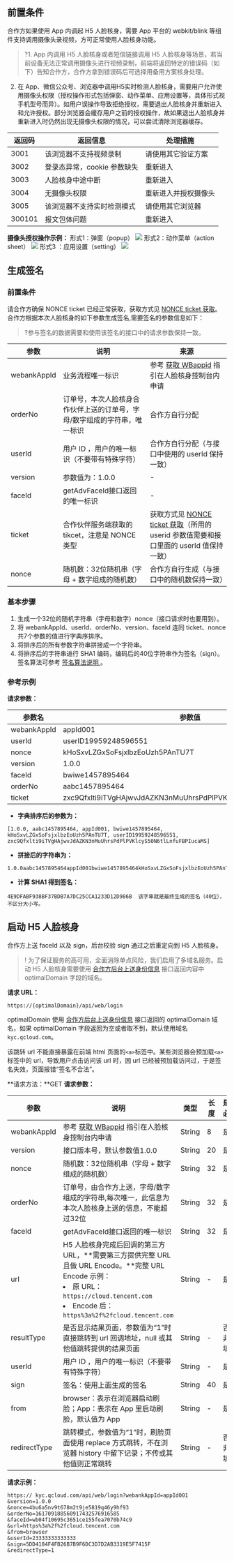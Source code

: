 ## 前置条件
合作方如果使用 App 内调起 H5 人脸核身，需要 App 平台的 webkit/blink 等组件支持调用摄像头录视频，方可正常使用人脸核身功能。

>?1. App 内调用 H5 人脸核身或者短信链接调用 H5 人脸核身等场景，若当前设备无法正常调用摄像头进行视频录制，前端将返回特定的错误码（如下）告知合作方，合作方拿到错误码后可选择用备用方案核身处理。
2. 在 App、微信公众号、浏览器中调用H5实时检测人脸核身，需要用户允许使用摄像头权限（授权操作形式包括弹窗、动作菜单、应用设置等，具体形式视手机型号而异）。如用户误操作导致拒绝授权，需要退出人脸核身并重新进入和允许授权。部分浏览器会缓存用户之前的授权操作，故如果退出人脸核身并重新进入时仍然出现无摄像头权限的情况，可以尝试清除浏览器缓存。


| 返回码 | 返回信息               | 处理措施           |
| ------ | ---------------------- | ------------------ |
| 3001   | 该浏览器不支持视频录制 | 请使用其它验证方案 |
| 3002   | 登录态异常，cookie 参数缺失 | 重新进入 |
| 3003   | 人脸核身中途中断 | 重新进入 |
| 3004   | 无摄像头权限 | 重新进入并授权摄像头 |
| 3005	| 该浏览器不支持实时检测模式	| 请使用其它浏览器| 
| 300101   | 报文包体问题 | 重新进入 |


**摄像头授权操作示例：**
形式1：弹窗（popup）
![](https://qcloudimg.tencent-cloud.cn/raw/29925d853350da6ce25868998fe109e2.png)
形式2：动作菜单（action sheet）
![](https://main.qcloudimg.com/raw/c8ed520a15b469f66e6bd337e2380e4f.png)
形式3 ：应用设置（setting）
![](https://main.qcloudimg.com/raw/e8851eedfe06a34fa2b56558fbc89efd.png)

## 生成签名
### 前置条件
请合作方确保 NONCE ticket 已经正常获取，获取方式见 [NONCE ticket 获取](https://cloud.tencent.com/document/product/1007/37306)。合作方根据本次人脸核身的如下参数生成签名,需要签名的参数信息如下：
>?参与签名的数据需要和使用该签名的接口中的请求参数保持一致。

| 参数        | 说明                                                         | 来源                                                         |
| ----------- | ------------------------------------------------------------ | ------------------------------------------------------------ |
| webankAppId | 业务流程唯一标识      | 参考 [获取 WBappid](https://cloud.tencent.com/document/product/1007/49634) 指引在人脸核身控制台内申请 |
| orderNo     | 订单号，本次人脸核身合作伙伴上送的订单号，字母/数字组成的字符串，唯一标识 | 合作方自行分配                           |
| userId      | 用户 ID ，用户的唯一标识（不要带有特殊字符）      | 合作方自行分配（与接口中使用的 userId 保持一致）             |
| version     | 参数值为：1.0.0                                              | -                                                            |
| faceId    | getAdvFaceId接口返回的唯一标识                           | -                                                            |
| ticket  | 合作伙伴服务端获取的 tikcet，注意是 NONCE 类型       | 获取方式见 [NONCE ticket 获取](https://cloud.tencent.com/document/product/1007/37306)（所用的 userid 参数值需要和接口里面的 userId 值保持一致） |
| nonce       | 随机数：32位随机串（字母 + 数字组成的随机数）       | 合作方自行生成（与接口中的随机数保持一致）     |

### 基本步骤
1. 生成一个32位的随机字符串（字母和数字）nonce（接口请求时也要用到）。
2. 将 webankAppId、userId、orderNo、version、faceId 连同 ticket、nonce 共7个参数的值进行字典序排序。
3. 将排序后的所有参数字符串拼接成一个字符串。
4. 将排序后的字符串进行 SHA1 编码，编码后的40位字符串作为签名（sign）。签名算法可参考 [签名算法说明 ](https://cloud.tencent.com/document/product/1007/37307)。

### 参考示例
**请求参数：**

| 参数名      | 参数值                                                       |
| ----------- | ------------------------------------------------------------ |
| webankAppId | appId001                                                     |
| userId      | userID19959248596551                                         |
| nonce       | kHoSxvLZGxSoFsjxlbzEoUzh5PAnTU7T                             |
| version     | 1.0.0                                                        |
| faceId    | bwiwe1457895464                                              |
| orderNo     | aabc1457895464                                               |
| ticket      | zxc9Qfxlti9iTVgHAjwvJdAZKN3nMuUhrsPdPlPVKlcyS50N6tlLnfuFBPIucaMS |

- **字典排序后的参数为：**
```
[1.0.0, aabc1457895464, appId001, bwiwe1457895464, kHoSxvLZGxSoFsjxlbzEoUzh5PAnTU7T, userID19959248596551, zxc9Qfxlti9iTVgHAjwvJdAZKN3nMuUhrsPdPlPVKlcyS50N6tlLnfuFBPIucaMS]
```
- **拼接后的字符串为：**
```
1.0.0aabc1457895464appId001bwiwe1457895464kHoSxvLZGxSoFsjxlbzEoUzh5PAnTU7TuserID19959248596551zxc9Qfxlti9iTVgHAjwvJdAZKN3nMuUhrsPdPlPVKlcyS50N6tlLnfuFBPIucaMS
```
- **计算 SHA1 得到签名：**
```
4E9DFABF938BF37BDB7A7DC25CCA1233D12D986B  该字串就是最终生成的签名（40位），不区分大小写。
```
 
## 启动 H5 人脸核身
合作方上送 faceId 以及 sign，后台校验 sign 通过之后重定向到 H5 人脸核身。
>! 为了保证服务的高可用，全面消除单点风险，我们启用了多域名服务。启动 H5 人脸核身需要使用 [合作方后台上送身份信息](https://cloud.tencent.com/document/product/1007/61073) 接口返回内容中 optimalDomain 字段的域名。

**请求 URL：**
```
https://{optimalDomain}/api/web/login
```
optimalDomain 使用 [合作方后台上送身份信息](https://cloud.tencent.com/document/product/1007/61073) 接口返回的 optimalDomain 域名，如果 optimalDomain 字段返回为空或者取不到，默认使用域名 `kyc.qcloud.com`。

该跳转 url 不能直接暴露在前端 html 页面的`<a>`标签中。某些浏览器会预加载`<a>`标签中的 url，导致用户点击访问该 url 时，因 url 已经被预加载访问过，于是签名失效，页面报错“签名不合法”。

**请求方法：**GET
**请求参数：**

| 参数         | 说明                                                         | 类型   | 长度 | 是否必填   |
| ------------ | ------------------------------------------------------------ | ------ | ---- | ---------- |
| webankAppId  | 参考 [获取 WBappid](https://cloud.tencent.com/document/product/1007/49634) 指引在人脸核身控制台内申请 | String | 8    | 是         |
| version      | 接口版本号，默认参数值1.0.0                                | String | 20   | 是         |
| nonce        | 随机数：32位随机串（字母 + 数字组成的随机数）               | String | 32   | 是         |
| orderNo      | 订单号，由合作方上送，字母/数字组成的字符串,每次唯一，此信息为本次人脸核身上送的信息，不能超过32位 | String | 32   | 是         |
| faceId     | getAdvFaceId接口返回的唯一标识                          | String | 32   | 是         |
| url          | H5 人脸核身完成后回调的第三方 URL，**需要第三方提供完整 URL 且做 URL Encode。**完整 URL Encode 示例：<li/>原 URL：`https://cloud.tencent.com`  <li/>Encode 后：`https%3a%2f%2fcloud.tencent.com` | String | -    | 是         |
| resultType   | 是否显示结果页面，参数值为“1”时直接跳转到 url 回调地址，null 或其他值跳转提供的结果页面 | String | -    | 否，非必填 |
| userId       | 用户 ID ，用户的唯一标识（不要带有特殊字符）                 | String | -    | 是         |
| sign         | 签名：使用上面生成的签名                                   | String | 40   | 是         |
| from         | browser：表示在浏览器启动刷脸；App：表示在 App 里启动刷脸，默认值为 App | String | -    | 是         |
| redirectType | 跳转模式，参数值为“1”时，刷脸页面使用 replace 方式跳转，不在浏览器 history 中留下记录；不传或其他值则正常跳转 | String | -    | 否，非必填 |

**请求示例：**
```
https:// kyc.qcloud.com/api/web/login?webankAppId=appId001
&version=1.0.0
&nonce=4bu6a5nv9t678m2t9je5819q46y9hf93
&orderNo=161709188560917432576916585
&faceId=wb04f10695c3651ce155fea7070b74c9
&url=https%3a%2f%2fcloud.tencent.com
&from=browser
&userId=23333333333333
&sign=5DD4184F4FB26B7B9F6DC3D7D2AB3319E5F7415F
&redirectType=1
```
